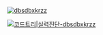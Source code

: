 [![dbsdbxkrzz](http://mazassumnida.wtf/api/v2/generate_badge?boj=dbsdbxkrzz)](https://solved.ac/dbsdbxkrzz)

[![코드트리|실력진단-dbsdbxkrzz](https://banner.codetree.ai/v1/banner/dbsdbxkrzz)](https://www.codetree.ai/profiles/dbsdbxkrzz)
